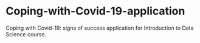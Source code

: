 # Coping-with-Covid-19-application
Coping with Covid-19: signs of success application for Introduction to Data Science course.
